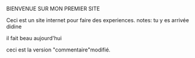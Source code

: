 ﻿BIENVENUE SUR MON PREMIER SITE 

Ceci est un site internet pour faire des experiences.
 notes: tu y es arrivée didine

il fait beau aujourd'hui

ceci est la version "commentaire"modifié.